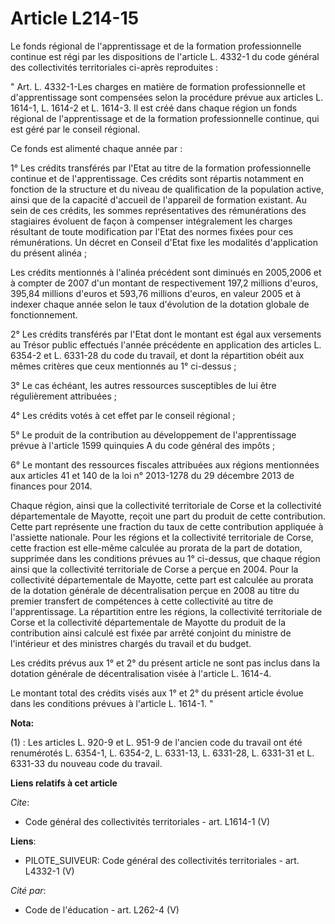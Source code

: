 # Article L214-15

Le fonds régional de l'apprentissage et de la formation professionnelle continue est régi par les dispositions de l'article
L. 4332-1 du code général des collectivités territoriales ci-après reproduites : 

" Art. L. 4332-1-Les charges en matière de formation professionnelle et d'apprentissage sont compensées selon la procédure
prévue aux articles L. 1614-1, L. 1614-2 et L. 1614-3. Il est créé dans chaque région un fonds régional de l'apprentissage et
de la formation professionnelle continue, qui est géré par le conseil régional. 

Ce fonds est alimenté chaque année par : 

1° Les crédits transférés par l'Etat au titre de la formation professionnelle continue et de l'apprentissage. Ces crédits
sont répartis notamment en fonction de la structure et du niveau de qualification de la population active, ainsi que de la
capacité d'accueil de l'appareil de formation existant. Au sein de ces crédits, les sommes représentatives des rémunérations
des stagiaires évoluent de façon à compenser intégralement les charges résultant de toute modification par l'Etat des normes
fixées pour ces rémunérations. Un décret en Conseil d'Etat fixe les modalités d'application du présent alinéa ; 

Les crédits mentionnés à l'alinéa précédent sont diminués en 2005,2006 et à compter de 2007 d'un montant de respectivement
197,2 millions d'euros, 395,84 millions d'euros et 593,76 millions d'euros, en valeur 2005 et à indexer chaque année selon le
taux d'évolution de la dotation globale de fonctionnement. 

2° Les crédits transférés par l'Etat dont le montant est égal aux versements au Trésor public effectués l'année précédente en
application des articles L. 6354-2 et L. 6331-28 du code du travail, et dont la répartition obéit aux mêmes critères que ceux
mentionnés au 1° ci-dessus ; 

3° Le cas échéant, les autres ressources susceptibles de lui être régulièrement attribuées ; 

4° Les crédits votés à cet effet par le conseil régional ; 

5° Le produit de la contribution au développement de l'apprentissage prévue à l'article 1599 quinquies A du code général des
impôts ;

6° Le montant des ressources fiscales attribuées aux régions mentionnées aux articles 41 et 140 de la loi n° 2013-1278 du 29
décembre 2013 de finances pour 2014.  

Chaque région, ainsi que la collectivité territoriale de Corse et la collectivité départementale de Mayotte, reçoit une part
du produit de cette contribution. Cette part représente une fraction du taux de cette contribution appliquée à l'assiette
nationale. Pour les régions et la collectivité territoriale de Corse, cette fraction est elle-même calculée au prorata de la
part de dotation, supprimée dans les conditions prévues au 1° ci-dessus, que chaque région ainsi que la collectivité
territoriale de Corse a perçue en 2004. Pour la collectivité départementale de Mayotte, cette part est calculée au prorata de
la dotation générale de décentralisation perçue en 2008 au titre du premier transfert de compétences à cette collectivité au
titre de l'apprentissage. La répartition entre les régions, la collectivité territoriale de Corse et la collectivité
départementale de Mayotte du produit de la contribution ainsi calculé est fixée par arrêté conjoint du ministre de
l'intérieur et des ministres chargés du travail et du budget. 

Les crédits prévus aux 1° et 2° du présent article ne sont pas inclus dans la dotation générale de décentralisation visée à
l'article L. 1614-4. 

Le montant total des crédits visés aux 1° et 2° du présent article évolue dans les conditions prévues à l'article L. 1614-1.
"

**Nota:**

(1) : Les articles L. 920-9 et L. 951-9 de l'ancien code du travail ont été renumérotés L. 6354-1, L. 6354-2, L. 6331-13, L.
6331-28, L. 6331-31 et L. 6331-33 du nouveau code du travail.

**Liens relatifs à cet article**

_Cite_:

  - Code général des collectivités territoriales - art. L1614-1 (V)

**Liens**:

  - PILOTE_SUIVEUR: Code général des collectivités territoriales - art. L4332-1 (V)

_Cité par_:

  - Code de l'éducation - art. L262-4 (V)
